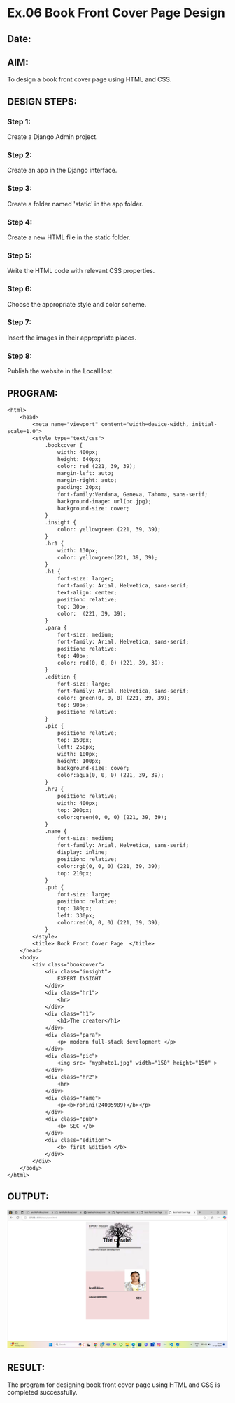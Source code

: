 # Ex.06 Book Front Cover Page Design
## Date:

## AIM:
To design a book front cover page using HTML and CSS.

## DESIGN STEPS:

### Step 1:
Create a Django Admin project.

### Step 2:
Create an app in the Django interface.

### Step 3:
Create a folder named 'static' in the app folder.

### Step 4:
Create a new HTML file in the static folder.

### Step 5:
Write the HTML code with relevant CSS properties.

### Step 6:
Choose the appropriate style and color scheme.

### Step 7:
Insert the images in their appropriate places.

### Step 8:
Publish the website in the LocalHost.

## PROGRAM:
```
<html>
    <head>
        <meta name="viewport" content="width=device-width, initial-scale=1.0">
        <style type="text/css">
            .bookcover {
                width: 400px;
                height: 640px;
                color: red (221, 39, 39);
                margin-left: auto;
                margin-right: auto;
                padding: 20px;
                font-family:Verdana, Geneva, Tahoma, sans-serif;
                background-image: url(bc.jpg);
                background-size: cover;
            }
            .insight {
                color: yellowgreen (221, 39, 39);
            }
            .hr1 {
                width: 130px;
                color: yellowgreen(221, 39, 39);
            }
            .h1 {
                font-size: larger;
                font-family: Arial, Helvetica, sans-serif;
                text-align: center;
                position: relative;
                top: 30px;
                color:  (221, 39, 39);
            }
            .para {
                font-size: medium;
                font-family: Arial, Helvetica, sans-serif;
                position: relative;
                top: 40px; 
                color: red(0, 0, 0) (221, 39, 39); 
            }
            .edition {
                font-size: large;
                font-family: Arial, Helvetica, sans-serif;
                color: green(0, 0, 0) (221, 39, 39);
                top: 90px;
                position: relative;
            }
            .pic {
                position: relative;
                top: 150px;
                left: 250px;
                width: 100px;
                height: 100px;
                background-size: cover;
                color:aqua(0, 0, 0) (221, 39, 39);
            }
            .hr2 {
                position: relative;
                width: 400px;
                top: 200px;
                color:green(0, 0, 0) (221, 39, 39);
            }
            .name {
                font-size: medium;
                font-family: Arial, Helvetica, sans-serif;
                display: inline;
                position: relative;
                color:rgb(0, 0, 0) (221, 39, 39);
                top: 210px;
            }
            .pub {
                font-size: large;
                position: relative;
                top: 180px;
                left: 330px;
                color:red(0, 0, 0) (221, 39, 39);
            }
        </style>
        <title> Book Front Cover Page  </title>
    </head>
    <body>
        <div class="bookcover">
            <div class="insight">
                EXPERT INSIGHT
            </div>
            <div class="hr1">
                <hr>
            </div>
            <div class="h1">
                <h1>The creater</h1>
            </div>
            <div class="para">
                <p> modern full-stack development </p>
            </div>
            <div class="pic">
                <img src= "myphoto1.jpg" width="150" height="150" >
            </div>
            <div class="hr2">
                <hr>
            </div>
            <div class="name">
                <p><b>rohini(24005989)</b></p>
            </div>
            <div class="pub">
                <b> SEC </b>
            </div>
            <div class="edition">
                <b> first Edition </b>
            </div>
        </div>
    </body>
</html>

```

## OUTPUT:
![alt text](<Screenshot 2024-12-07 000446.png>)


## RESULT:
The program for designing book front cover page using HTML and CSS is completed successfully.

